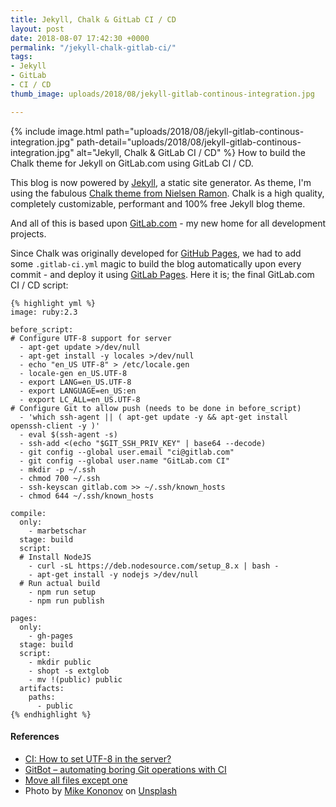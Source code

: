 ```yaml
---
title: Jekyll, Chalk & GitLab CI / CD
layout: post
date: 2018-08-07 17:42:30 +0000
permalink: "/jekyll-chalk-gitlab-ci/"
tags:
- Jekyll
- GitLab
- CI / CD
thumb_image: uploads/2018/08/jekyll-gitlab-continous-integration.jpg

---
```

{% include image.html path="uploads/2018/08/jekyll-gitlab-continous-integration.jpg" path-detail="uploads/2018/08/jekyll-gitlab-continous-integration.jpg" alt="Jekyll, Chalk & GitLab CI / CD" %} How to build the Chalk theme for Jekyll on GitLab.com using GitLab CI / CD.

This blog is now powered by [Jekyll](https://jekyllrb.com), a static site generator. As theme, I'm using the fabulous [Chalk theme from Nielsen Ramon](https://github.com/nielsenramon/chalk). Chalk is a high quality, completely customizable, performant and 100% free Jekyll blog theme.

And all of this is based upon [GitLab.com](GitLab.com) - my new home for all development projects.

Since Chalk was originally developed for [GitHub Pages](https://pages.github.com), we had to add some `.gitlab-ci.yml` magic to build the blog automatically upon every commit - and deploy it using [GitLab Pages](https://about.gitlab.com/features/pages/). Here it is; the final GitLab.com CI / CD script:

    {% highlight yml %}
    image: ruby:2.3
    
    before_script:
    # Configure UTF-8 support for server
      - apt-get update >/dev/null
      - apt-get install -y locales >/dev/null
      - echo "en_US UTF-8" > /etc/locale.gen
      - locale-gen en_US.UTF-8
      - export LANG=en_US.UTF-8
      - export LANGUAGE=en_US:en
      - export LC_ALL=en_US.UTF-8
    # Configure Git to allow push (needs to be done in before_script)
      - 'which ssh-agent || ( apt-get update -y && apt-get install openssh-client -y )'
      - eval $(ssh-agent -s)
      - ssh-add <(echo "$GIT_SSH_PRIV_KEY" | base64 --decode)
      - git config --global user.email "ci@gitlab.com"
      - git config --global user.name "GitLab.com CI"
      - mkdir -p ~/.ssh
      - chmod 700 ~/.ssh
      - ssh-keyscan gitlab.com >> ~/.ssh/known_hosts
      - chmod 644 ~/.ssh/known_hosts
    
    compile:
      only:
        - marbetschar
      stage: build
      script:
      # Install NodeJS
        - curl -sL https://deb.nodesource.com/setup_8.x | bash -
        - apt-get install -y nodejs >/dev/null
      # Run actual build
        - npm run setup
        - npm run publish
    
    pages:
      only:
        - gh-pages
      stage: build
      script:
        - mkdir public
        - shopt -s extglob
        - mv !(public) public
      artifacts:
        paths:
          - public
    {% endhighlight %}

#### References

* [CI: How to set UTF-8 in the server?](https://gitlab.com/gitlab-org/gitlab-ce/issues/14983)
* [GitBot – automating boring Git operations with CI](https://about.gitlab.com/2017/11/02/automating-boring-git-operations-gitlab-ci/)
* [Move all files except one](https://stackoverflow.com/questions/670460/move-all-files-except-one)
* Photo by [Mike Kononov](https://unsplash.com/photos/lFv0V3_2H6s?utm_source=unsplash&utm_medium=referral&utm_content=creditCopyText) on [Unsplash](https://unsplash.com/search/photos/moskau-office-building?utm_source=unsplash&utm_medium=referral&utm_content=creditCopyText)
